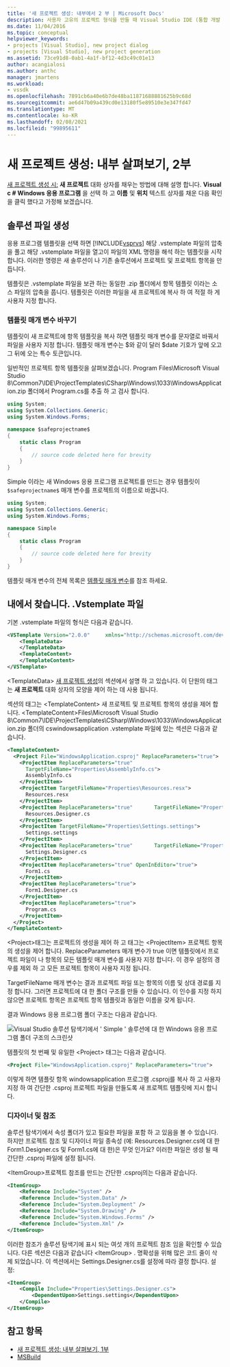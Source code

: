 ```yaml
---
title: '새 프로젝트 생성: 내부에서 2 부 | Microsoft Docs'
description: 사용자 고유의 프로젝트 형식을 만들 때 Visual Studio IDE (통합 개발 환경)에서 발생 하는 상황에 대해 자세히 살펴보겠습니다 (2/2 부).
ms.date: 11/04/2016
ms.topic: conceptual
helpviewer_keywords:
- projects [Visual Studio], new project dialog
- projects [Visual Studio], new project generation
ms.assetid: 73ce91d8-0ab1-4a1f-bf12-4d3c49c01e13
author: acangialosi
ms.author: anthc
manager: jmartens
ms.workload:
- vssdk
ms.openlocfilehash: 7891cb6a40e6b7de48ba11871688881625b9c68d
ms.sourcegitcommit: ae6d47b09a439cd0e13180f5e89510e3e347fd47
ms.translationtype: MT
ms.contentlocale: ko-KR
ms.lasthandoff: 02/08/2021
ms.locfileid: "99895611"
---
```

# <a name="new-project-generation-under-the-hood-part-two"></a>새 프로젝트 생성: 내부 살펴보기, 2부

[새 프로젝트 생성 시:](../../extensibility/internals/new-project-generation-under-the-hood-part-one.md) **새 프로젝트** 대화 상자를 채우는 방법에 대해 설명 합니다. **Visual c # Windows 응용 프로그램** 을 선택 하 고 **이름** 및 **위치** 텍스트 상자를 채운 다음 확인을 클릭 했다고 가정해 보겠습니다.

## <a name="generating-the-solution-files"></a>솔루션 파일 생성
 응용 프로그램 템플릿을 선택 하면 [!INCLUDE[vsprvs](../../code-quality/includes/vsprvs_md.md)] 해당 .vstemplate 파일의 압축을 풀고 해당 .vstemplate 파일을 열고이 파일의 XML 명령을 해석 하는 템플릿을 시작 합니다. 이러한 명령은 새 솔루션이 나 기존 솔루션에서 프로젝트 및 프로젝트 항목을 만듭니다.

 템플릿은 .vstemplate 파일을 보관 하는 동일한 .zip 폴더에서 항목 템플릿 이라는 소스 파일의 압축을 풉니다. 템플릿은 이러한 파일을 새 프로젝트에 복사 하 여 적절 하 게 사용자 지정 합니다.

### <a name="template-parameter-replacement"></a>템플릿 매개 변수 바꾸기
 템플릿이 새 프로젝트에 항목 템플릿을 복사 하면 템플릿 매개 변수를 문자열로 바꿔서 파일을 사용자 지정 합니다. 템플릿 매개 변수는 $와 같이 달러 $date 기호가 앞에 오고 그 뒤에 오는 특수 토큰입니다.

 일반적인 프로젝트 항목 템플릿을 살펴보겠습니다. Program Files\Microsoft Visual Studio 8\Common7\IDE\ProjectTemplates\CSharp\Windows\1033\WindowsApplication.zip 폴더에서 Program.cs를 추출 하 고 검사 합니다.

```csharp
using System;
using System.Collections.Generic;
using System.Windows.Forms;

namespace $safeprojectname$
{
    static class Program
    {
        // source code deleted here for brevity
    }
}
```

Simple 이라는 새 Windows 응용 프로그램 프로젝트를 만드는 경우 템플릿이 `$safeprojectname$` 매개 변수를 프로젝트의 이름으로 바꿉니다.

```csharp
using System;
using System.Collections.Generic;
using System.Windows.Forms;

namespace Simple
{
    static class Program
    {
        // source code deleted here for brevity
    }
}
```

 템플릿 매개 변수의 전체 목록은 [템플릿 매개 변수](../../ide/template-parameters.md)를 참조 하세요.

## <a name="a-look-inside-a-vstemplate-file"></a>내에서 찾습니다. .Vstemplate 파일
 기본 .vstemplate 파일의 형식은 다음과 같습니다.

```xml
<VSTemplate Version="2.0.0"     xmlns="http://schemas.microsoft.com/developer/vstemplate/2005"     Type="Project">
    <TemplateData>
    </TemplateData>
    <TemplateContent>
    </TemplateContent>
</VSTemplate>
```

 \<TemplateData> [새 프로젝트 생성](../../extensibility/internals/new-project-generation-under-the-hood-part-one.md)의 섹션에서 설명 하 고 있습니다. 이 단원의 태그는 **새 프로젝트** 대화 상자의 모양을 제어 하는 데 사용 됩니다.

 섹션의 태그는 \<TemplateContent> 새 프로젝트 및 프로젝트 항목의 생성을 제어 합니다. \<TemplateContent>Files\Microsoft Visual Studio 8\Common7\IDE\ProjectTemplates\CSharp\Windows\1033\WindowsApplication.zip 폴더의 cswindowsapplication .vstemplate 파일에 있는 섹션은 다음과 같습니다.

```xml
<TemplateContent>
  <Project File="WindowsApplication.csproj" ReplaceParameters="true">
    <ProjectItem ReplaceParameters="true"
      TargetFileName="Properties\AssemblyInfo.cs">
      AssemblyInfo.cs
    </ProjectItem>
    <ProjectItem TargetFileName="Properties\Resources.resx">
      Resources.resx
    </ProjectItem>
    <ProjectItem ReplaceParameters="true"       TargetFileName="Properties\Resources.Designer.cs">
      Resources.Designer.cs
    </ProjectItem>
    <ProjectItem TargetFileName="Properties\Settings.settings">
      Settings.settings
    </ProjectItem>
    <ProjectItem ReplaceParameters="true"       TargetFileName="Properties\Settings.Designer.cs">
      Settings.Designer.cs
    </ProjectItem>
    <ProjectItem ReplaceParameters="true" OpenInEditor="true">
      Form1.cs
    </ProjectItem>
    <ProjectItem ReplaceParameters="true">
      Form1.Designer.cs
    </ProjectItem>
    <ProjectItem ReplaceParameters="true">
      Program.cs
    </ProjectItem>
  </Project>
</TemplateContent>
```

 \<Project>태그는 프로젝트의 생성을 제어 하 고 태그는 \<ProjectItem> 프로젝트 항목의 생성을 제어 합니다. ReplaceParameters 매개 변수가 true 이면 템플릿에서 프로젝트 파일이 나 항목의 모든 템플릿 매개 변수를 사용자 지정 합니다. 이 경우 설정의 경우를 제외 하 고 모든 프로젝트 항목이 사용자 지정 됩니다.

 TargetFileName 매개 변수는 결과 프로젝트 파일 또는 항목의 이름 및 상대 경로를 지정 합니다. 그러면 프로젝트에 대 한 폴더 구조를 만들 수 있습니다. 이 인수를 지정 하지 않으면 프로젝트 항목은 프로젝트 항목 템플릿과 동일한 이름을 갖게 됩니다.

 결과 Windows 응용 프로그램 폴더 구조는 다음과 같습니다.

 ![Visual Studio 솔루션 탐색기에서 ' Simple ' 솔루션에 대 한 Windows 응용 프로그램 폴더 구조의 스크린샷](../../extensibility/internals/media/simplesolution.png)

 템플릿의 첫 번째 및 유일한 \<Project> 태그는 다음과 같습니다.

```xml
<Project File="WindowsApplication.csproj" ReplaceParameters="true">
```

 이렇게 하면 템플릿 항목 windowsapplication 프로그램 .csproj를 복사 하 고 사용자 지정 하 여 간단한 .csproj 프로젝트 파일을 만들도록 새 프로젝트 템플릿에 지시 합니다.

### <a name="designers-and-references"></a>디자이너 및 참조
 솔루션 탐색기에서 속성 폴더가 있고 필요한 파일을 포함 하 고 있음을 볼 수 있습니다. 하지만 프로젝트 참조 및 디자이너 파일 종속성 (예: Resources.Designer.cs에 대 한 Form1.Designer.cs 및 Form1.cs에 대 한)은 무엇 인가요?  이러한 파일은 생성 될 때 간단한 .csproj 파일에 설정 됩니다.

 \<ItemGroup>프로젝트 참조를 만드는 간단한 .csproj의는 다음과 같습니다.

```xml
<ItemGroup>
    <Reference Include="System" />
    <Reference Include="System.Data" />
    <Reference Include="System.Deployment" />
    <Reference Include="System.Drawing" />
    <Reference Include="System.Windows.Forms" />
    <Reference Include="System.Xml" />
</ItemGroup>
```

 이러한 참조가 솔루션 탐색기에 표시 되는 여섯 개의 프로젝트 참조 임을 확인할 수 있습니다. 다른 섹션은 다음과 같습니다 \<ItemGroup> . 명확성을 위해 많은 코드 줄이 삭제 되었습니다. 이 섹션에서는 Settings.Designer.cs를 설정에 따라 결정 합니다. 설정:

```xml
<ItemGroup>
    <Compile Include="Properties\Settings.Designer.cs">
        <DependentUpon>Settings.settings</DependentUpon>
    </Compile>
</ItemGroup>
```

## <a name="see-also"></a>참고 항목

- [새 프로젝트 생성: 내부 살펴보기, 1부](../../extensibility/internals/new-project-generation-under-the-hood-part-one.md)
- [MSBuild](../../msbuild/msbuild.md)
